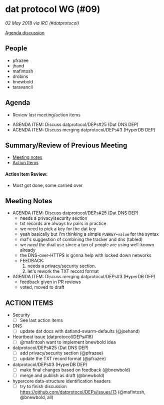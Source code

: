 # dat protocol WG (#09)

*02 May 2018 via IRC (#datprotocol)*

[Agenda discussion](https://github.com/datprotocol/working-group/issues/18)

## People

* pfrazee
* jhand
* mafintosh
* drobins
* bnewbold
* taravancil

## Agenda

* Review last meeting/action items
- AGENDA ITEM: Discuss datprotocol/DEPs#25 (Dat DNS DEP)
- AGENDA ITEM: Discuss merging datprotocol/DEPs#3 (HyperDB DEP)

## Summary/Review of Previous Meeting

* [Meeting notes](https://github.com/datprotocol/working-group/blob/master/meeting-notes/08-18apr2018)
* [Action Items](https://github.com/datprotocol/working-group/issues/17)

#### Action Item Review:

* Most got done, some carried over

## Meeting Notes

* AGENDA ITEM: Discuss datprotocol/DEPs#25 (Dat DNS DEP)
    * needs a privacy/security section
    * txt records are always kv pairs in practice
    * we need to pick a key for the dat key
    * yeah basically but I'm thinking a simple `PUBKEY=value` for the syntax
    * maf's suggestion of combining the tracker and dns (tabled)
    * we *need* the dual use since a ton of people are using well-known already
    * the DNS-over-HTTPS is gonna help with locked down networks
    * FEEDBACK:
        1. needs a privacy/security section. 
        2. let's rework the TXT record format
* AGENDA ITEM: Discuss merging datprotocol/DEPs#3 (HyperDB DEP)
    * feedback given in PR reviews
    * voted, moved to draft

## ACTION ITEMS

* Security
  - [ ] See last action items
* DNS
  - [ ] update dat docs with datland-swarm-defaults (@joehand)
* Heartbeat issue (datprotocol/DEPs#18)
  - [ ] @mafintosh want to implement bnewbold idea
* datprotocol/DEPs#25 (Dat DNS DEP)
  - [ ] add privacy/security section (@pfrazee)
  - [ ] update the TXT record format (@pfrazee)
* datprotocol/DEPs#3 (HyperDB DEP)
  - [ ] make final changes based on feedback (@bnewbold)
  - [ ] merge and publish as draft (@bnewbold)
* hypercore data-structure identification headers
  - [ ] try to finish discussion https://github.com/datprotocol/DEPs/issues/13 (@mafintosh, @bnewbold, all)
